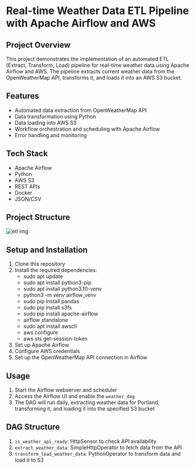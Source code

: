 # Real-time Weather Data ETL Pipeline with Apache Airflow and AWS

## Project Overview

This project demonstrates the implementation of an automated ETL (Extract, Transform, Load) pipeline for real-time weather data using Apache Airflow and AWS. The pipeline extracts current weather data from the OpenWeatherMap API, transforms it, and loads it into an AWS S3 bucket.

## Features

- Automated data extraction from OpenWeatherMap API
- Data transformation using Python
- Data loading into AWS S3
- Workflow orchestration and scheduling with Apache Airflow
- Error handling and monitoring

## Tech Stack

- Apache Airflow
- Python
- AWS S3
- REST APIs
- Docker
- JSON/CSV

## Project Structure
![etl img](image.png)


## Setup and Installation

1. Clone this repository
2. Install the required dependencies:
    * sudo apt update
    * sudo apt install python3-pip
    * sudo apt install python3.10-venv
    * python3 -m venv airflow_venv
    * sudo pip install pandas
    * sudo pip install s3fs
    * sudo pip install apache-airflow
    * airflow standalone
    * sudo apt  install awscli
    * aws configure
    * aws sts get-session-token
3. Set up Apache Airflow
4. Configure AWS credentials
5. Set up the OpenWeatherMap API connection in Airflow

## Usage

1. Start the Airflow webserver and scheduler
2. Access the Airflow UI and enable the `weather_dag`
3. The DAG will run daily, extracting weather data for Portland, transforming it, and loading it into the specified S3 bucket

## DAG Structure

1. `is_weather_api_ready`: HttpSensor to check API availability
2. `extract_weather_data`: SimpleHttpOperator to fetch data from the API
3. `transform_load_weather_data`: PythonOperator to transform data and load it to S3
